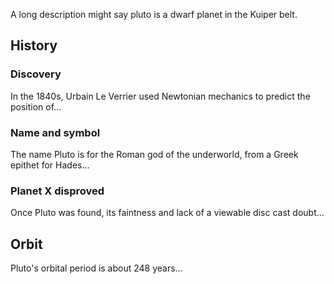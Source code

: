 <!-- table-of-contents -->

<!-- title -->

A long description might say pluto is a dwarf planet in the Kuiper belt.

## History

### Discovery

In the 1840s, Urbain Le Verrier used Newtonian mechanics to predict the position of…

### Name and symbol

The name Pluto is for the Roman god of the underworld, from a Greek epithet for Hades…

### Planet X disproved

Once Pluto was found, its faintness and lack of a viewable disc cast doubt…

## Orbit

Pluto's orbital period is about 248 years…

<!-- license -->

<!-- contributing -->

<!-- badges -->
